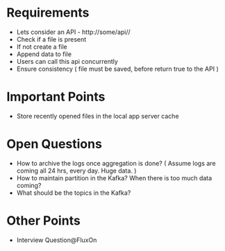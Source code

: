 # Requirements
- Lets consider an API - http://some/api/<filename>/<multibytedata>
- Check if a file is present
- If not create a file
- Append data to file
- Users can call this api concurrently
- Ensure consistency ( file must be saved, before return true to the API )
  
# Important Points
- Store recently opened files in the local app server cache
  
# Open Questions
- How to archive the logs once aggregation is done? ( Assume logs are coming all 24 hrs, every day. Huge data. )
- How to maintain partition in the Kafka? When there is too much data coming?
- What should be the topics in the Kafka?
  
# Other Points
- Interview Question@FluxOn
